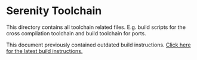 # Serenity Toolchain

This directory contains all toolchain related files. E.g. build scripts for
the cross compilation toolchain and build toolchain for ports.

This document previously contained outdated build instructions. [Click here for the latest build instructions.](../Base/usr/share/man/man9/BuildInstructions.md)
